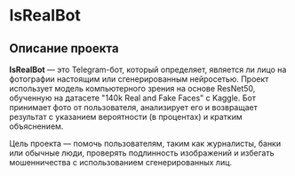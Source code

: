 # IsRealBot

## Описание проекта

**IsRealBot** — это Telegram-бот, который определяет, является ли лицо на фотографии настоящим или сгенерированным нейросетью. Проект использует модель компьютерного зрения на основе ResNet50, обученную на датасете "140k Real and Fake Faces" с Kaggle. Бот принимает фото от пользователя, анализирует его и возвращает результат с указанием вероятности (в процентах) и кратким объяснением.

Цель проекта — помочь пользователям, таким как журналисты, банки или обычные люди, проверять подлинность изображений и избегать мошенничества с использованием сгенерированных лиц.